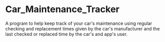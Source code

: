 # Car_Maintenance_Tracker
A program to help keep track of your car's maintenance using regular checking and replacement times given by the car's manufacturer and the last checked or replaced time by the car's and app's user.
